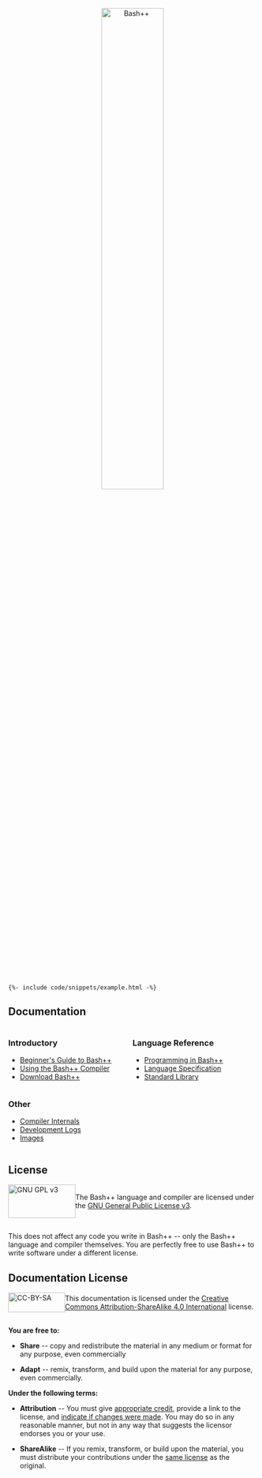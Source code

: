 <style>
	.page-content {
		padding: 0px 0 !important;
	}
</style>

<div style="text-align: center;">
<img src="https://bpp.sh/banner-transparent-inverted-cropped.webp" alt="Bash++" style="width: 50%;">
</div>

<div class="highlight"><pre class="highlight"><code>
{%- include code/snippets/example.html -%}
</code></pre></div>

## Documentation

<div style="display: flex; justify-content: space-between; flex-wrap: wrap;">
	<div style="flex: 1; min-width: 200px; margin-right: 1em;">
		<h3>Introductory</h3>
		<ul>
			<li><a href="introduction.html">Beginner's Guide to Bash++</a></li>
			<li><a href="compiler.html">Using the Bash++ Compiler</a></li>
			<li><a href="download.html">Download Bash++</a></li>
		</ul>
	</div>
	<div style="flex: 1; min-width: 200px; margin-right: 1em;">
		<h3>Language Reference</h3>
		<ul>
			<li><a href="language.html">Programming in Bash++</a></li>
			<li><a href="spec/">Language Specification</a></li>
			<li><a href="stl/">Standard Library</a></li>
		</ul>
	</div>
	<div style="flex: 1; min-width: 200px;">
		<h3>Other</h3>
		<ul>
			<li><a href="doxygen/">Compiler Internals</a></li>
			<li><a href="https://log.bpp.sh/">Development Logs</a></li>
			<li><a href="images.html">Images</a></li>
		</ul>
	</div>
</div>

## License

<div style="display: flex; align-items: center; padding-bottom: 1em;">
	<div style="width: 200px;">
		<img src="https://www.gnu.org/graphics/gplv3-with-text-136x68.png" alt="GNU GPL v3" style="width: 136px; height: 68px;">
	</div>
	<div>
		The Bash++ language and compiler are licensed under the
		<a href="https://www.gnu.org/licenses/gpl-3.0.html">GNU General Public License v3</a>.
	</div>
</div>

This does not affect any code you write in Bash++ -- only the Bash++ language and compiler themselves. You are perfectly free to use Bash++ to write software under a different license.

## Documentation License

<div style="display: flex; align-items: center; padding-bottom: 1em;">
	<div style="width: 200px;">
		<img src="https://licensebuttons.net/l/by-sa/3.0/88x31.png" alt="CC-BY-SA" style="width: 115px; height: 40px;">
	</div>
	<div>
		This documentation is licensed under the
		<a href="https://creativecommons.org/licenses/by-sa/4.0/">Creative Commons Attribution-ShareAlike 4.0 International</a> license.
	</div>
</div>

**You are free to:**

 - **Share** -- copy and redistribute the material in any medium or format for any purpose, even commercially

 - **Adapt** -- remix, transform, and build upon the material for any purpose, even commercially.

**Under the following terms:**

 - **Attribution** -- You must give [appropriate credit](https://creativecommons.org/licenses/by-sa/4.0/#ref-appropriate-credit), provide a link to the license, and [indicate if changes were made](https://creativecommons.org/licenses/by-sa/4.0/#ref-indicate-changes). You may do so in any reasonable manner, but not in any way that suggests the licensor endorses you or your use.

 - **ShareAlike** -- If you remix, transform, or build upon the material, you must distribute your contributions under the [same license](https://creativecommons.org/licenses/by-sa/4.0/#ref-same-license) as the original.
